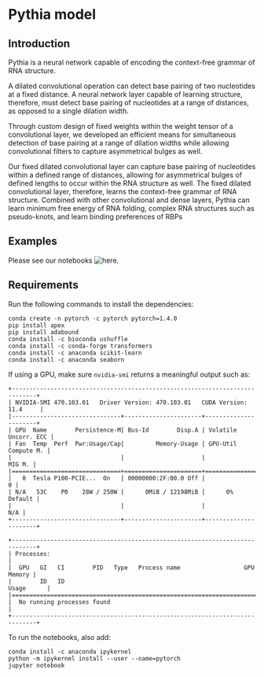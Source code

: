 # Pythia model

## Introduction

Pythia is a neural network capable of encoding the context-free grammar of RNA structure.

A dilated convolutional operation can detect base pairing of two nucleotides at a fixed distance.
A neural network layer capable of learning structure, therefore,
must detect base pairing of nucleotides at a range of distances,
as opposed to a single dilation width.

Through custom design of fixed weights within the weight tensor
of a convolutional layer, we developed an efficient means for
simultaneous detection of base pairing at a range of dilation
widths while allowing convolutional filters to capture asymmetrical bulges as well.

Our fixed dilated convolutional layer can capture base pairing of
nucleotides within a defined range of distances, allowing for
asymmetrical bulges of defined lengths to occur within the RNA structure as well.
The fixed dilated convolutional layer, therefore, learns the context-free
grammar of RNA structure.
Combined with other convolutional and dense layers, Pythia can learn minimum
free energy of RNA folding, complex RNA structures such as pseudo-knots, and learn binding preferences of RBPs


## Examples

Please see our notebooks ![here](https://github.com/goodarzilab/pythia/tree/master/src/rbp/notebooks).


## Requirements

Run the following commands to install the dependencies:


```
conda create -n pytorch -c pytorch pytorch=1.4.0
pip install apex
pip install adabound
conda install -c bioconda ushuffle
conda install -c conda-forge transformers
conda install -c anaconda scikit-learn
conda install -c anaconda seaborn
```


If using a GPU, make sure `nvidia-smi` returns a meaningful output such as:

```
+-----------------------------------------------------------------------------+
| NVIDIA-SMI 470.103.01   Driver Version: 470.103.01   CUDA Version: 11.4     |
|-------------------------------+----------------------+----------------------+
| GPU  Name        Persistence-M| Bus-Id        Disp.A | Volatile Uncorr. ECC |
| Fan  Temp  Perf  Pwr:Usage/Cap|         Memory-Usage | GPU-Util  Compute M. |
|                               |                      |               MIG M. |
|===============================+======================+======================|
|   0  Tesla P100-PCIE...  On   | 00000000:2F:00.0 Off |                    0 |
| N/A   53C    P0    28W / 250W |      0MiB / 12198MiB |      0%      Default |
|                               |                      |                  N/A |
+-------------------------------+----------------------+----------------------+

+-----------------------------------------------------------------------------+
| Processes:                                                                  |
|  GPU   GI   CI        PID   Type   Process name                  GPU Memory |
|        ID   ID                                                   Usage      |
|=============================================================================|
|  No running processes found                                                 |
+-----------------------------------------------------------------------------+
```


To run the notebooks, also add:


```
conda install -c anaconda ipykernel
python -m ipykernel install --user --name=pytorch
jupyter notebook
```


